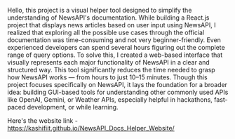 Hello, this project is a visual helper tool designed to simplify the understanding of NewsAPI's documentation. While building a React.js project that displays news articles based on user input using NewsAPI, I realized that exploring all the possible use cases through the official documentation was time-consuming and not very beginner-friendly. Even experienced developers can spend several hours figuring out the complete range of query options. To solve this, I created a web-based interface that visually represents each major functionality of NewsAPI in a clear and structured way. This tool significantly reduces the time needed to grasp how NewsAPI works — from hours to just 10–15 minutes. Though this project focuses specifically on NewsAPI, it lays the foundation for a broader idea: building GUI-based tools for understanding other commonly used APIs like OpenAI, Gemini, or Weather APIs, especially helpful in hackathons, fast-paced development, or while learning.

Here's the website link - https://kashifiit.github.io/NewsAPI_Docs_Helper_Website/
